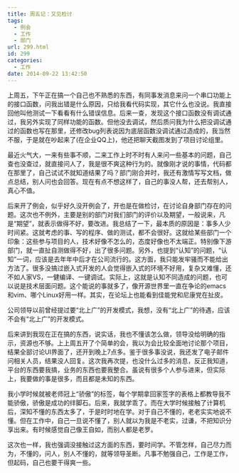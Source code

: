 ```yaml
---
title: 周五记：又见检讨
tags:
  - 例会
  - 工作
  - 部门
url: 299.html
id: 299
categories:
  - 工作
date: 2014-09-22 13:42:50
---
```


上周五，下午正在搞一个自己也不熟悉的东西，有同事发消息来问一个串口功能上的接口函数，问我出错是什么原因，只给我看代码实现，其它什么也没说。我直接回他叫他测试一下看看有什么错误信息。后来一查，发现这个接口函数没有调试通过，我另外实现了同样功能的函数。但他没去调试，然后质问我为什么把没调试通过的函数也写在那里，还修改bug列表说因为底层函数没调试通过造成的，我当然不服，于是就在吵起来了(在企业QQ上)，他还把聊天截图发到了项目讨论组里。 
<!-- more -->
最近火气大，一来有些事不顺，二来工作上时不时有人来问一些基本的问题，自己查也没查过，就直接问人了，我是很不爽这种行为的。就像刚才说的事情，代码都在那里了，自己试试不就知道结果了吗？部门刚合并时，我还有激情写写文档，做点总结，别人问也会回答。现在有点不想这样了，自己的事没人帮，还去帮别人，真心不值。 

后来开了例会，似乎好久没开例会了，开也是在做检讨，在讨论自身部门存在的问题。这次也不例外，主要是别的部门对我们部门的评价以及期望，一般说来，凡是“期望”，就表示做得不好，要改进。我总结了一下，最本质的原因是：事多人少时间紧。这就考虑的事、写的程序、做的测试，都不会很好。这就给某些部门一个印象：这些参与项目的人，技术好像不怎么的，态度好像也不太端正。特别像下游部门，就一直扯自测做得不好，出了很多问题。另外，也提到“认知”的问题，“认知”一词，应该是去年年中后才在公司流行的。这方面，我只能发牢骚而不能给出方法了。很多没搞过嵌入式开发的人会觉得嵌入式的环境不好用，复杂又难懂，还不如人家VS，一健编译、一键调试。实际上，这就是认知不同造成的问题，也可以说是技术层面问题。这个能说的事就多了，像开源世界里一直在争论的emacs和vim、哪个Linux好用一样。其实，在论坛上也能看到佳能党和尼康党在扯皮。 

公司领导以前曾经提过要“北上广”的开发模式，我想，没有“北上广”的待遇，应该不会有“北上广”的开发模式。 

后来讲到我现在正在搞的东西，说实话，我也不懂该怎么做，领导没给明确的指示，资源也不够。上上周五开了个简单的会，我以为会比较全面地讨论那个项目，结果全部讨论UI界面了，还开到晚上7点多。鉴于很多事没说，我还发了电子邮件问相关人员，结果没人回复。这次我再次提，也没什么过多的消息，反正我知道，平台的东西要我搞，业务的东西也要我整合。虽说有很多个人参与进来，但实际上，我要做的事是很多，而且都是未知的东西。

我小学时候就被老师冠上“骄傲”的标签，每个学期拿回家签字的表格上都教导我不能骄傲，骄傲是成功的绊脚石。后来，我就学乖了。而在大学时候接触了计算机后，深知不懂的东西太多了，于是时时地在学。对于自己不懂的，老老实实地说不懂。但在工作中，自己一旦说不懂了，别人就以为我是不老实，过谦，不把知识分享出来。有时候感觉自己像王自如，而别人都是老罗。 

这次也一样，我也强调没接触过这方面的东西，要时间学。不管怎样，自己尽力而为，不懂的，问人，别人不懂的，就等领导圣断。凡事不勉强自己，工作是工作，但起码，自己也要干得爽一些。
